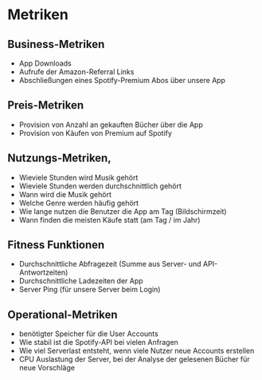 # Metriken 

## Business-Metriken 
- App Downloads
- Aufrufe der Amazon-Referral Links
- Abschließungen eines Spotify-Premium Abos über unsere App

## Preis-Metriken
- Provision von Anzahl an gekauften Bücher über die App 
- Provision von Käufen von Premium auf Spotify

## Nutzungs-Metriken,
- Wieviele Stunden wird Musik gehört
- Wieviele Stunden werden durchschnittlich gehört
- Wann wird die Musik gehört
- Welche Genre werden häufig gehört
- Wie lange nutzen die Benutzer die App am Tag (Bildschirmzeit)
- Wann finden die meisten Käufe statt (am Tag / im Jahr)

## Fitness Funktionen
- Durchschnittliche Abfragezeit (Summe aus Server- und API-Antwortzeiten)
- Durchschnittliche Ladezeiten der App
- Server Ping (für unsere Server beim Login)

## Operational-Metriken
- benötigter Speicher für die User Accounts
- Wie stabil ist die Spotify-API bei vielen Anfragen
- Wie viel Serverlast entsteht, wenn viele Nutzer neue Accounts erstellen
- CPU Auslastung der Server, bei der Analyse der gelesenen Bücher für neue Vorschläge
